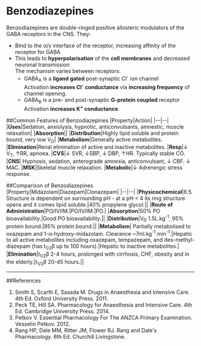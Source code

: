 # Benzodiazepines

Benzodiazepines are double-ringed positive allosteric modulators of the GABA receptors in the CNS. They:
* Bind to the α/γ interface of the receptor, increasing affinity of the receptor for GABA
* This leads to **hyperpolarisation** of the **cell membranes** and decreased neuronal transmission  
The mechanism varies between receptors:
    * GABA<sub>A</sub> is a **ligand gated** post-synaptic Cl<sup>-</sup> ion channel  
    Activation **increases Cl<sup>-</sup> conductance** via **increasing frequency** of channel opening.
    * GABA<sub>B</sub> is a pre- and post-synaptic **G-protein coupled** receptor  
    Activation **increases K<sup>+</sup> conductance**.


##Common Features of Benzodiazepines
|Property|Action|
|--|--|
|**Uses**|Sedation, anxiolysis, hypnotic, anticonvulsants, amnestic, muscle relaxation|
|**Absorption**||
|**Distribution**|Highly lipid soluble and protein bound, very low V<sub>D</sub>|
|**Metabolism**|Generally active metabolites.
|**Elimination**|Renal elimination of active and inactive metabolites.
|**Resp**|↓ V<sub>T</sub>, ↑RR, apnoea.
|**CVS**|↓ SVR, ↓SBP, ↓ DBP, ↑HR. Typically stable CO.
|**CNS**| Hypnosis, sedation, anterograde amnesia, anticonvulsant, ↓ CBF. ↓ MAC.
|**MSK**|Skeletal muscle relaxation.
|**Metabolic**|↓ Adrenergic stress response.

##Comparison of Benzodiazepines
|Property|Midazolam|Diazepam|Clonazepam|
|--|--|
|**Physicochemical**|6.5. Structure is dependent on surrounding pH - at a pH < 4 its ring structure opens and it comes lipid soluble.|40% propylene glycol.||
|**Route of Administration**|PO/IV/IM.|PO/IV/IM.|PO.|
|**Absorption**|50% PO bioavailability.|Good PO bioavailability.||
|**Distribution**|V<sub>D</sub> 1.5L.kg<sup>-1</sup>, 95% protein bound.|95% protein bound.||
|**Metabolism**| Partially metabolised to oxazepam and 1-α-hydroxy-midazolam. Clearance ~7ml.kg<sup>-1</sup>.min<sup>-1</sup>.|Hepatic to all active metabolites including oxazepam, tempazepam, and des-methyl-diazepam (has t<sub>1/2</sub>β up to 100 hours).|Hepatic to inactive metabolites.|
|**Elimination**|t<sub>1/2</sub>β 2-4 hours, prolonged with cirrhosis, CHF, obesity and in the elderly.|t<sub>1/2</sub>β 20-45 hours.||

---
##References
1. Smith S, Scarth E, Sasada M. Drugs in Anaesthesia and Intensive Care. 4th Ed. Oxford University Press. 2011.
2. Peck TE, Hill SA. Pharmacology for Anaesthesia and Intensive Care. 4th Ed. Cambridge University Press. 2014.  
3. Petkov V. Essential Pharmacology For The ANZCA Primary Examination. Vesselin Petkov. 2012.
4. Rang HP, Dale MM, Ritter JM, Flower RJ. Rang and Dale's Pharmacology. 6th Ed. Churchill Livingstone.